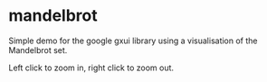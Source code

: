 # mandelbrot

Simple demo for the google gxui library using a visualisation of the Mandelbrot set. 

Left click to zoom in, right click to zoom out. 
